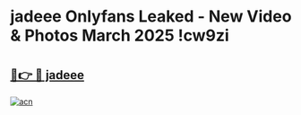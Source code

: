 # jadeee Onlyfans Leaked - New Video & Photos March 2025 !cw9zi

# <h2><a href="https://xdqemq.iuczelnia.edu.pl?title=jadeee&ref=cw9zi">🔗👉 🔴 jadeee</a></h2>

[![acn](https://github.com/user-attachments/assets/0f9c940e-d8b0-45ae-aac7-cd30a18b3e1c)](https://xdqemq.iuczelnia.edu.pl?title=jadeee&ref=cw9zi)

